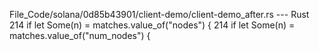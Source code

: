 File_Code/solana/0d85b43901/client-demo/client-demo_after.rs --- Rust
214     if let Some(n) = matches.value_of("nodes") {                                                                                                         214     if let Some(n) = matches.value_of("num_nodes") {


